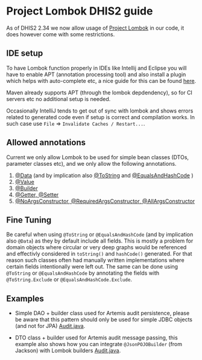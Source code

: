 # Project Lombok DHIS2 guide

As of DHIS2 2.34 we now allow usage of [Project Lombok](https://projectlombok.org/) in our code, it does however come with some restrictions.

## IDE setup

To have Lombok function properly in IDEs like Intellij and Eclipse you will have to enable APT (annotation processing tool) and also install a plugin which helps with auto-complete etc, a nice guide for this can be found [here](https://www.baeldung.com/lombok-ide).

Maven already supports APT (through the lombok depdendency), so for CI servers etc no additional setup is needed.

Occasionally IntelliJ tends to get out of sync with lombok and shows errors related to generated code even if setup is correct and compilation works.
In such case use `File` => `Invalidate Caches / Restart...`.

## Allowed annotations

Current we only allow Lombok to be used for simple bean classes (DTOs, parameter classes etc), and we only allow the following annotations.

1. [@Data](https://projectlombok.org/features/Data) (and by implication also [@ToString](https://projectlombok.org/features/ToString) and [@EqualsAndHashCode](https://projectlombok.org/features/EqualsAndHashCode) )
2. [@Value](https://projectlombok.org/features/Value)
3. [@Builder](https://projectlombok.org/features/Builder)
4. [@Getter, @Setter](https://projectlombok.org/features/GetterSetter)
5. [@NoArgsConstructor, @RequiredArgsConstructor, @AllArgsConstructor](https://projectlombok.org/features/constructor)

## Fine Tuning
Be careful when using `@ToString` or `@EqualsAndHashCode` (and by implication also `@Data`) as they by default include all fields. This is mostly a problem for domain objects where circular or very deep graphs would be referenced and effectivly considered in `toString()` and `hashCode()` generated. For that reason such classes often had manually written implementations where certain fields intentionally were left out. The same can be done using `@ToString` or `@EqualsAndHashCode` by annotating the fields with `@ToString.Exclude` or `@EqualsAndHashCode.Exclude`.

## Examples

* Simple DAO + builder class used for Artemis audit persistence, please be aware that this pattern should only be used for simple JDBC objects (and not for JPA) [Audit.java](https://github.com/dhis2/dhis2-core/blob/master/dhis-2/dhis-api/src/main/java/org/hisp/dhis/audit/Audit.java).

* DTO class + builder used for Artemis audit message passing, this example also shows how you can integrate `@JsonPOJOBuilder` (from Jackson) with Lombok builders [Audit.java](https://github.com/dhis2/dhis2-core/blob/master/dhis-2/dhis-support/dhis-support-artemis/src/main/java/org/hisp/dhis/artemis/audit/Audit.java).
